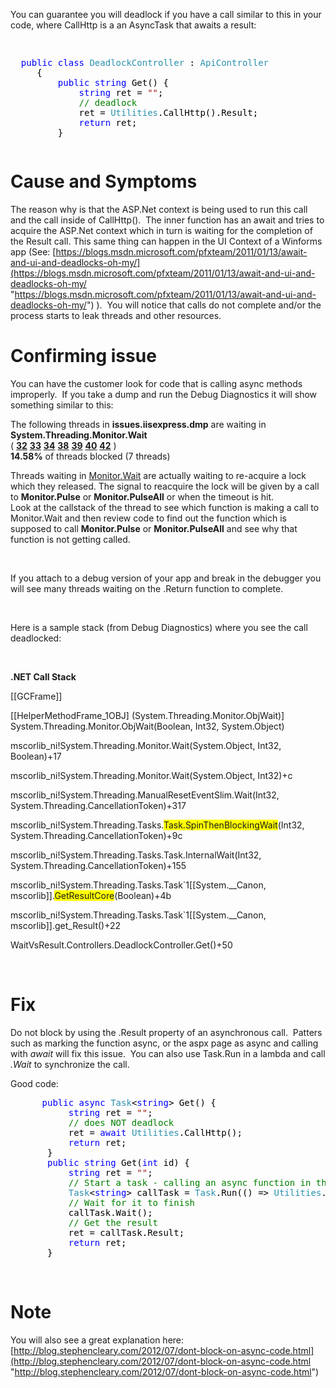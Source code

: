 You can guarantee you will deadlock if you have a call similar to this in your code, where CallHttp is a an AsyncTask that awaits a result:

<pre class="code"><p>
  <span style="color: blue">public class </span><span style="color: #2b91af">DeadlockController </span><span style="color: black">: </span><span style="color: #2b91af">ApiController
     </span><span style="color: black">{
         </span><span style="color: blue">public string </span><span style="color: black">Get() {
             </span><span style="color: blue">string </span><span style="color: black">ret = </span><span style="color: #a31515">""</span><span style="color: black">;
             </span><span style="color: green">// deadlock
             </span><span style="color: black">ret = </span><span style="color: #2b91af">Utilities</span><span style="color: black">.CallHttp().Result;
             </span><span style="color: blue">return </span><span style="color: black">ret;
         }</span>
</p></pre>



# 

# Cause and Symptoms

The reason why is that the ASP.Net context is being used to run this call and the call inside of CallHttp().&nbsp; The inner function has an await and tries to acquire the ASP.Net context which in turn is waiting for the completion of the Result call. This same thing can happen in the UI Context of a Winforms app (See: [https://blogs.msdn.microsoft.com/pfxteam/2011/01/13/await-and-ui-and-deadlocks-oh-my/](https://blogs.msdn.microsoft.com/pfxteam/2011/01/13/await-and-ui-and-deadlocks-oh-my/ "https://blogs.msdn.microsoft.com/pfxteam/2011/01/13/await-and-ui-and-deadlocks-oh-my/") ).&nbsp; You will notice that calls do not complete and/or the process starts to leak threads and other resources.

# Confirming issue

You can have the customer look for code that is calling async methods improperly.&nbsp; If you take a dump and run the Debug Diagnostics it will show something similar to this:

The following threads in **issues.iisexpress.dmp** are waiting in **System.Threading.Monitor.Wait**  
( [**32**](\Users\jsanders\Documents\DebugDiag\Reports\issues.iisexpress_CrashHangAnalysis.mht#B1C1Thread19100) [**33**](\Users\jsanders\Documents\DebugDiag\Reports\issues.iisexpress_CrashHangAnalysis.mht#B1C1Thread12820) [**34**](\Users\jsanders\Documents\DebugDiag\Reports\issues.iisexpress_CrashHangAnalysis.mht#B1C1Thread6184) [**38**](\Users\jsanders\Documents\DebugDiag\Reports\issues.iisexpress_CrashHangAnalysis.mht#B1C1Thread7052) [**39**](\Users\jsanders\Documents\DebugDiag\Reports\issues.iisexpress_CrashHangAnalysis.mht#B1C1Thread9312) [**40**](\Users\jsanders\Documents\DebugDiag\Reports\issues.iisexpress_CrashHangAnalysis.mht#B1C1Thread11140) [**42**](\Users\jsanders\Documents\DebugDiag\Reports\issues.iisexpress_CrashHangAnalysis.mht#B1C1Thread17016) )  
**14.58%** of threads blocked (7 threads)

Threads waiting in [Monitor.Wait](http://msdn.microsoft.com/en-us/library/syehfawa.aspx) are actually waiting to re-acquire a lock which they released. The signal to reacquire the lock will be given by a call to **Monitor.Pulse** or **Monitor.PulseAll** or when the timeout is hit.  
Look at the callstack of the thread to see which function is making a call to Monitor.Wait and then review code to find out the function which is supposed to call **Monitor.Pulse** or **Monitor.PulseAll** and see why that function is not getting called.

&nbsp;

If you attach to a debug version of your app and break in the debugger you will see many threads waiting on the .Return function to complete.

&nbsp;

Here is a sample stack (from Debug Diagnostics) where you see the call deadlocked:

&nbsp;

**.NET Call Stack**

[[GCFrame]]

\[[HelperMethodFrame_1OBJ\] (System.Threading.Monitor.ObjWait)] System.Threading.Monitor.ObjWait(Boolean, Int32, System.Object)

mscorlib_ni!System.Threading.Monitor.Wait(System.Object, Int32, Boolean)+17

mscorlib_ni!System.Threading.Monitor.Wait(System.Object, Int32)+c

mscorlib_ni!System.Threading.ManualResetEventSlim.Wait(Int32, System.Threading.CancellationToken)+317

mscorlib_ni!System.Threading.Tasks.<font style="background-color: #ffff00">Task.SpinThenBlockingWait</font>(Int32, System.Threading.CancellationToken)+9c

mscorlib_ni!System.Threading.Tasks.Task.InternalWait(Int32, System.Threading.CancellationToken)+155

mscorlib\_ni!System.Threading.Tasks.Task\`1[[System.\__Canon, mscorlib]].<font style="background-color: #ffff00">GetResultCore</font>(Boolean)+4b

mscorlib\_ni!System.Threading.Tasks.Task\`1[[System.\_\_Canon, mscorlib]].get\_Result()+22

WaitVsResult.Controllers.DeadlockController.Get()+50

<font style="background-color: #ffff00"></font>&nbsp; 

# Fix

Do not block by using the .Result property of an asynchronous call.&nbsp; Patters such as marking the function async, or the aspx page as async and calling with _await_ will fix this issue.&nbsp; You can also use Task.Run in a lambda and call _.Wait_ to synchronize the call.

Good code:

<pre class="code"><span style="color: blue">      public async </span><span style="color: #2b91af">Task</span><span style="color: black">&lt;</span><span style="color: blue">string</span><span style="color: black">&gt; Get() {
           </span><span style="color: blue">string </span><span style="color: black">ret = </span><span style="color: #a31515">""</span><span style="color: black">;
           </span><span style="color: green">// does NOT deadlock
           </span><span style="color: black">ret = </span><span style="color: blue">await </span><span style="color: #2b91af">Utilities</span><span style="color: black">.CallHttp();
           </span><span style="color: blue">return </span><span style="color: black">ret;
       }
       </span><span style="color: blue">public string </span><span style="color: black">Get(</span><span style="color: blue">int </span><span style="color: black">id) {
           </span><span style="color: blue">string </span><span style="color: black">ret = </span><span style="color: #a31515">""</span><span style="color: black">;
           </span><span style="color: green">// Start a task - calling an async function in this example
           </span><span style="color: #2b91af">Task</span><span style="color: black">&lt;</span><span style="color: blue">string</span><span style="color: black">&gt; callTask = </span><span style="color: #2b91af">Task</span><span style="color: black">.Run(() =&gt; </span><span style="color: #2b91af">Utilities</span><span style="color: black">.CallHttp());
           </span><span style="color: green">// Wait for it to finish
           </span><span style="color: black">callTask.Wait();
           </span><span style="color: green">// Get the result
           </span><span style="color: black">ret = callTask.Result;
           </span><span style="color: blue">return </span><span style="color: black">ret;
       }</span></pre>

&nbsp;

# Note

You will also see a great explanation here: [http://blog.stephencleary.com/2012/07/dont-block-on-async-code.html](http://blog.stephencleary.com/2012/07/dont-block-on-async-code.html "http://blog.stephencleary.com/2012/07/dont-block-on-async-code.html")
